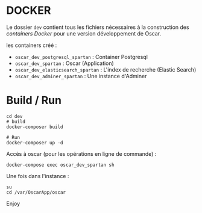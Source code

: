 # DOCKER

Le dossier `dev` contient tous les fichiers nécessaires à la construction des *containers Docker* pour une version développement de Oscar.

les containers créé :

 - `oscar_dev_postgresql_spartan` : Container Postgresql
 - `oscar_dev_spartan` : Oscar (Application)
 - `oscar_dev_elasticsearch_spartan` : L'index de recherche (Elastic Search)
 - `oscar_dev_adminer_spartan` : Une instance d'Adminer

# Build / Run

```
cd dev
# build
docker-composer build

# Run
docker-composer up -d
```

Accès à oscar (pour les opérations en ligne de commande) : 

```
docker-compose exec oscar_dev_spartan sh
```

Une fois dans l'instance : 

```
su
cd /var/OscarApp/oscar
```

Enjoy